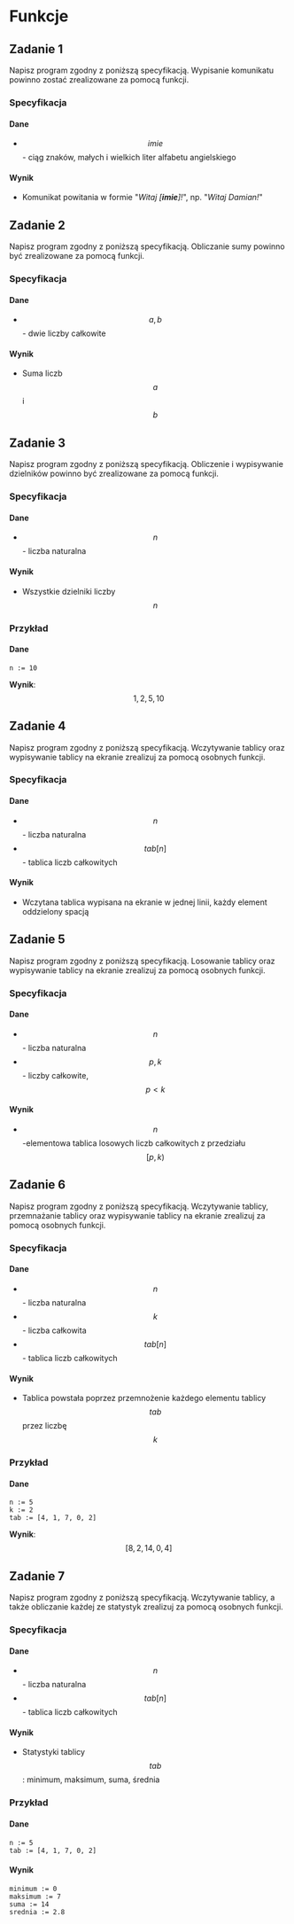 # Funkcje

## Zadanie 1

Napisz program zgodny z poniższą specyfikacją. Wypisanie komunikatu powinno zostać zrealizowane za pomocą funkcji.

### Specyfikacja

#### Dane

* $$imie$$ - ciąg znaków, małych i wielkich liter alfabetu angielskiego

#### Wynik

* Komunikat powitania w formie "_Witaj \[**imie**]!_", np. "_Witaj Damian!_"

## Zadanie 2

Napisz program zgodny z poniższą specyfikacją. Obliczanie sumy powinno być zrealizowane za pomocą funkcji.

### Specyfikacja

#### Dane

* $$a, b$$ - dwie liczby całkowite

#### Wynik

* Suma liczb $$a$$ i $$b$$ 

## Zadanie 3

Napisz program zgodny z poniższą specyfikacją. Obliczenie i wypisywanie dzielników powinno być zrealizowane za pomocą funkcji.

### Specyfikacja

#### Dane

* $$n$$ - liczba naturalna

#### Wynik

* Wszystkie dzielniki liczby $$n$$ 

### Przykład

#### Dane

```
n := 10
```

**Wynik**: $$1, 2, 5, 10$$ 

## Zadanie 4

Napisz program zgodny z poniższą specyfikacją. Wczytywanie tablicy oraz wypisywanie tablicy na ekranie zrealizuj za pomocą osobnych funkcji.

### Specyfikacja

#### Dane

* $$n$$ - liczba naturalna
* $$tab[n]$$ - tablica liczb całkowitych

#### Wynik

* Wczytana tablica wypisana na ekranie w jednej linii, każdy element oddzielony spacją

## Zadanie 5

Napisz program zgodny z poniższą specyfikacją. Losowanie tablicy oraz wypisywanie tablicy na ekranie zrealizuj za pomocą osobnych funkcji.

### Specyfikacja

#### Dane

* $$n$$ - liczba naturalna
* $$p, k$$ - liczby całkowite, $$p < k$$

#### Wynik

* $$n$$-elementowa tablica losowych liczb całkowitych z przedziału $$[p,k)$$

## Zadanie 6

Napisz program zgodny z poniższą specyfikacją. Wczytywanie tablicy, przemnażanie tablicy oraz wypisywanie tablicy na ekranie zrealizuj za pomocą osobnych funkcji.

### Specyfikacja

#### Dane

* $$n$$ - liczba naturalna
* $$k$$ - liczba całkowita
* $$tab[n]$$ - tablica liczb całkowitych

#### Wynik

* Tablica powstała poprzez przemnożenie każdego elementu tablicy $$tab$$ przez liczbę $$k$$ 

### Przykład

#### Dane

```
n := 5
k := 2
tab := [4, 1, 7, 0, 2]
```

**Wynik**: $$[8, 2, 14, 0, 4]$$ 

## Zadanie 7

Napisz program zgodny z poniższą specyfikacją. Wczytywanie tablicy, a także obliczanie każdej ze statystyk zrealizuj za pomocą osobnych funkcji.

### Specyfikacja

#### Dane

* $$n$$ - liczba naturalna
* $$tab[n]$$ - tablica liczb całkowitych

#### Wynik

* Statystyki tablicy $$tab$$: minimum, maksimum, suma, średnia

### Przykład

#### Dane

```
n := 5
tab := [4, 1, 7, 0, 2]
```

#### Wynik

```
minimum := 0
maksimum := 7
suma := 14
srednia := 2.8
```